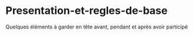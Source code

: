 # Presentation-et-regles-de-base
Quelques éléments à garder en tête avant, pendant et après avoir participé
